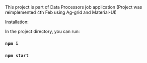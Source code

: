 This project is part of Data Processors job application
(Project was reimplemented 4th Feb using Ag-grid and Material-UI)


Installation:


In the project directory, you can run:
 ### `npm i`
 ### `npm start`

